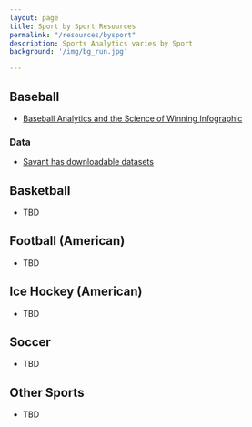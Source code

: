 ```yaml
---
layout: page
title: Sport by Sport Resources
permalink: "/resources/bysport"
description: Sports Analytics varies by Sport
background: '/img/bg_run.jpg'

---
```



## Baseball

- [Baseball Analytics and the Science of Winning Infographic](https://onlinegrad.syracuse.edu/blog/sabermetrics-baseball-analytics-the-science-of-winning/)

### Data
- [Savant has downloadable datasets](https://baseballsavant.mlb.com/leaderboard/statcast)


## Basketball

- TBD

## Football (American)

- TBD

## Ice Hockey (American)

- TBD

## Soccer
- TBD


## Other Sports
- TBD

